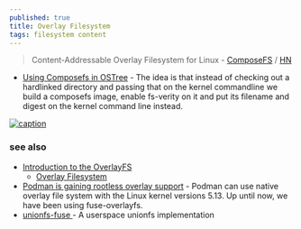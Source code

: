 ```yaml
---
published: true
title: Overlay Filesystem
tags: filesystem content
---
```

> Content-Addressable Overlay Filesystem for Linux - [ComposeFS](https://github.com/containers/composefs) / [HN](https://news.ycombinator.com/item?id=34524651)

- [Using Composefs in OSTree](https://blogs.gnome.org/alexl/2022/06/02/using-composefs-in-ostree/) - The idea is that instead of checking out a hardlinked directory and passing that on the kernel commandline we build a composefs image, enable fs-verity on it and put its filename and digest on the kernel command line instead.

[![caption](https://linuxconfig.org/wp-content/uploads/2022/09/01-introduction-to-the-overlayfs.png)](https://linuxconfig.org/introduction-to-the-overlayfs)

### see also
- [Introduction to the OverlayFS](https://linuxconfig.org/introduction-to-the-overlayfs)
	- [Overlay Filesystem](https://www.kernel.org/doc/html/latest/filesystems/overlayfs.html)
- [Podman is gaining rootless overlay support](https://www.redhat.com/sysadmin/podman-rootless-overlay) - Podman can use native overlay file system with the Linux kernel versions 5.13. Up until now, we have been using fuse-overlayfs.
- [ unionfs-fuse ](https://manpages.ubuntu.com/manpages/trusty/man8/unionfs-fuse.8.html) - A userspace unionfs implementation
